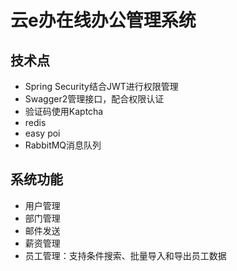 # 云e办在线办公管理系统

## 技术点
- Spring Security结合JWT进行权限管理
- Swagger2管理接口，配合权限认证
- 验证码使用Kaptcha
- redis
- easy poi
- RabbitMQ消息队列


## 系统功能
- 用户管理
- 部门管理
- 邮件发送
- 薪资管理
- 员工管理：支持条件搜索、批量导入和导出员工数据